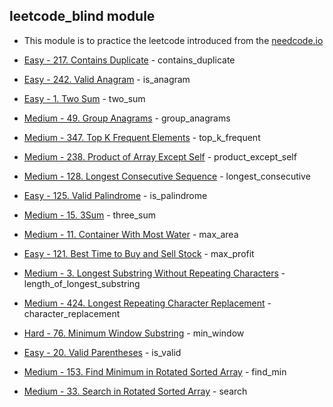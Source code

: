 ## leetcode_blind module

* This module is to practice the leetcode introduced from the [needcode.io](https://neetcode.io/practice)

* [Easy - 217. Contains Duplicate](https://leetcode.com/problems/contains-duplicate/) - contains_duplicate
* [Easy - 242. Valid Anagram](https://leetcode.com/problems/valid-anagram/) - is_anagram
* [Easy - 1. Two Sum](https://leetcode.com/problems/two-sum/) - two_sum
* [Medium - 49. Group Anagrams](https://leetcode.com/problems/group-anagrams/) - group_anagrams
* [Medium - 347. Top K Frequent Elements](https://leetcode.com/problems/top-k-frequent-elements/) - top_k_frequent
* [Medium - 238. Product of Array Except Self](https://leetcode.com/problems/product-of-array-except-self/) - product_except_self
* [Medium - 128. Longest Consecutive Sequence](https://leetcode.com/problems/longest-consecutive-sequence/) - longest_consecutive
* [Easy - 125. Valid Palindrome](https://leetcode.com/problems/valid-palindrome/) - is_palindrome
* [Medium - 15. 3Sum](https://leetcode.com/problems/3sum/description/) - three_sum
* [Medium - 11. Container With Most Water](https://leetcode.com/problems/container-with-most-water/) - max_area
* [Easy - 121. Best Time to Buy and Sell Stock](https://leetcode.com/problems/best-time-to-buy-and-sell-stock/) - max_profit
* [Medium - 3. Longest Substring Without Repeating Characters](https://leetcode.com/problems/longest-substring-without-repeating-characters/) - length_of_longest_substring
* [Medium - 424. Longest Repeating Character Replacement](https://leetcode.com/problems/longest-repeating-character-replacement/) - character_replacement
* [Hard - 76. Minimum Window Substring](https://leetcode.com/problems/minimum-window-substring/) - min_window
* [Easy - 20. Valid Parentheses](https://leetcode.com/problems/valid-parentheses/) - is_valid
* [Medium - 153. Find Minimum in Rotated Sorted Array](https://leetcode.com/problems/find-minimum-in-rotated-sorted-array/) - find_min
* [Medium - 33. Search in Rotated Sorted Array](https://leetcode.com/problems/search-in-rotated-sorted-array/) - search
